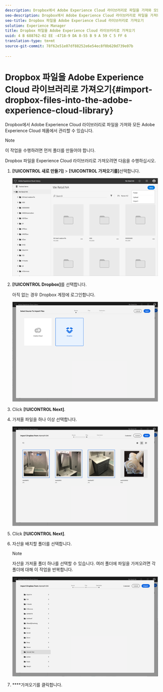 ```yaml
---
description: Dropbox에서 Adobe Experience Cloud 라이브러리로 파일을 가져와 모든 Adobe Experience Cloud 제품에서 관리할 수 있습니다.
seo-description: Dropbox에서 Adobe Experience Cloud 라이브러리로 파일을 가져와 모든 Adobe Experience Cloud 제품에서 관리할 수 있습니다.
seo-title: Dropbox 파일을 Adobe Experience Cloud 라이브러리로 가져오기
solution: Experience Manager
title: Dropbox 파일을 Adobe Experience Cloud 라이브러리로 가져오기
uuid: 4 B 688762-02 EE -4718-9 DA 8-55 B 9 A 59 C 5 FF 6
translation-type: tm+mt
source-git-commit: 78f62e51e07df88252e6e54ec8f0b620d739e07b

---
```



# Dropbox 파일을 Adobe Experience Cloud 라이브러리로 가져오기{#import-dropbox-files-into-the-adobe-experience-cloud-library}

Dropbox에서 Adobe Experience Cloud 라이브러리로 파일을 가져와 모든 Adobe Experience Cloud 제품에서 관리할 수 있습니다.

>[!NOTE]
>
>이 작업을 수행하려면 먼저 폴더를 만들어야 합니다.

Dropbox 파일을 Experience Cloud 라이브러리로 가져오려면 다음을 수행하십시오.

1. **[!UICONTROL 새로 만들기]** &gt; **[!UICONTROL 가져오기를]**&#x200B;선택합니다.

   ![](assets/library_new_folder_upload.png)

1. **[!UICONTROL Dropbox]**&#x200B;를 선택합니다.

   아직 없는 경우 Dropbox 계정에 로그인합니다.

   ![](assets/library_import_db.png)

1. Click **[!UICONTROL Next]**.
1. 가져올 파일을 하나 이상 선택합니다.

   ![](assets/library_import_db_files_selected.png)

1. Click **[!UICONTROL Next]**.
1. 자산을 배치할 폴더를 선택합니다.

   >[!NOTE]
   >
   >자산을 가져올 폴더 하나를 선택할 수 있습니다. 여러 폴더에 파일을 가져오려면 각 폴더에 대해 이 작업을 반복합니다.

   ![](assets/library_import_db_folder_select.png)

1. ****&#x200B;가져오기를 클릭합니다.


